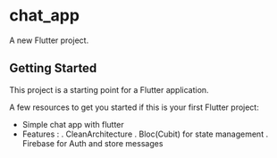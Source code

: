 # chat_app

A new Flutter project.

## Getting Started

This project is a starting point for a Flutter application.

A few resources to get you started if this is your first Flutter project:

- Simple chat app with flutter
- Features :
. CleanArchitecture
. Bloc(Cubit) for state management
. Firebase for Auth and store messages
